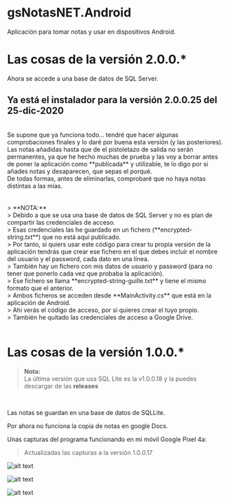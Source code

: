 # gsNotasNET.Android
 Aplicación para tomar notas y usar en dispositivos Android.

# Las cosas de la versión 2.0.0.*

Ahora se accede a una base de datos de SQL Server.

## Ya está el instalador para la versión 2.0.0.25 del 25-dic-2020
<br>
Se supone que ya funciona todo... tendré que hacer algunas comprobaciones finales y lo daré por buena esta versión (y las posteriores).<br>
Las notas añadidas hasta que de el pistoletazo de salida no serán permanentes, ya que he hecho muchas de prueba y las voy a borrar antes de poner la aplicación como **publicada** y utilizable, te lo digo por si añades notas y desaparecen, que sepas el porqué.<br>
De todas formas, antes de eliminarlas, comprobaré que no haya notas distintas a las mías.<br>
<br>
<br>
> **NOTA:** <br>
> Debido a que se usa una base de datos de SQL Server y no es plan de compartir las credenciales de acceso.<br>
> Esas credenciales las he guardado en un fichero (**encrypted-string.txt**) que no está aquí publicado.<br>
> Por tanto, si quiers usar este código para crear tu propia versión de la aplicación tendrás que crear ese fichero en el que debes incluir el nombre del usuario y el password, cada dato en una línea.<br>
> También hay un fichero con mis datos de usuario y password (para no tener que ponerlo cada vez que probaba la aplicación).<br>
> Ese fichero se llama **encrypted-string-guille.txt** y tiene el mismo formato que el anterior.<br>
> Ambos ficheros se acceden desde **MainActivity.cs** que está en la aplicación de Android.<br>
> Ahí verás el código de acceso, por si quieres crear el tuyo propio.<br>
> También he quitado las credenciales de acceso a Google Drive.<br>
<br>



# Las cosas de la versión 1.0.0.*

> **Nota:** <br>
> La última versión que usa SQL Lite es la v1.0.0.18 y la puedes descargar de las **releases**<br>
<br>

Las notas se guardan en una base de datos de SQLLite.

Por ahora no funciona la copia de notas en google Docs.

Unas capturas del programa funcionando en mi móvil Google Pixel 4a: 

> Actualizadas las capturas a la versión 1.0.0.17

![alt text](http://www.elguillemola.com/img/img2020/gsNotasNET.Android-04.png "Captura de la aplicación en funcionamiento")

![alt text](http://www.elguillemola.com/img/img2020/gsNotasNET.Android-05.png "Figura 2.")

![alt text](http://www.elguillemola.com/img/img2020/gsNotasNET.Android-02.png "Figura 3.")
